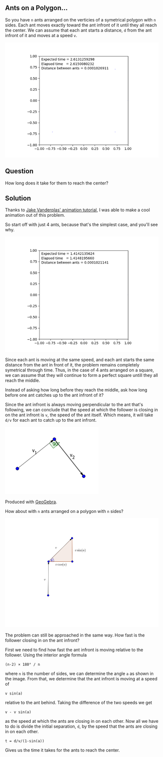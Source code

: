 Ants on a Polygon...
----
So you have `n` ants arranged on the verticies of a symetrical polygon with `n` sides. Each ant moves exactly toward the ant infront of it until they all reach the center. We can assume that each ant starts a distance, `d` from the ant infront of it and moves at a speed `v`.

![ants on a polygon](/imgs/ants8.gif?raw=true)

Question
----
How long does it take for them to reach the center?

Solution
----
Thanks to [Jake Vanderplas' animation tutorial](https://jakevdp.github.io/blog/2012/08/18/matplotlib-animation-tutorial/), I was able to make a cool animation out of this problem.

So start off with just 4 ants, because that's the simplest case, and you'll see why.

![ants on a polygon](/imgs/ants4.gif?raw=true)

Since each ant is moving at the same speed, and each ant starts the same distance from the ant in front of it, the problem remains completely symetrical through time. Thus, in the case of 4 ants arranged on a square, we can assume that they will continue to form a perfect square untill they all reach the middle.

Instead of asking how long before they reach the middle, ask how long before one ant catches up to the ant infront of it? 

Since the ant infront is always moving perpendicular to the ant that's following, we can conclude that the speed at which the follower is closing in on the ant infront is `v`, the speed of the ant itself. Which means, it will take `d/v` for each ant to catch up to the ant infront.

![just a few ants arranged on a square](/imgs/square.png?raw=true)

Produced with [GeoGebra](https://www.math10.com/en/geometry/geogebra/geogebra.html).

How about with `n` ants arranged on a polygon with `n` sides?

![general case](/imgs/general.png?raw=true)

The problem can still be approached in the same way. How fast is the follower closing in on the ant infront?

First we need to find how fast the ant infront is moving relative to the follower. Using the interior angle formula 

    (n-2) × 180° / n
    
where `n` is the number of sides, we can determine the angle `a` as shown in the image. From that, we determine that the ant infront is moving at a speed of 

    v sin(a)

relative to the ant behind. Taking the difference of the two speeds we get

    v - v sin(a)
    
as the speed at which the ants are closing in on each other. Now all we have to do is divide the initial separation, `d`, by the speed that the ants are closing in on each other.

    t = d/v/(1-sin(a))

Gives us the time it takes for the ants to reach the center.
